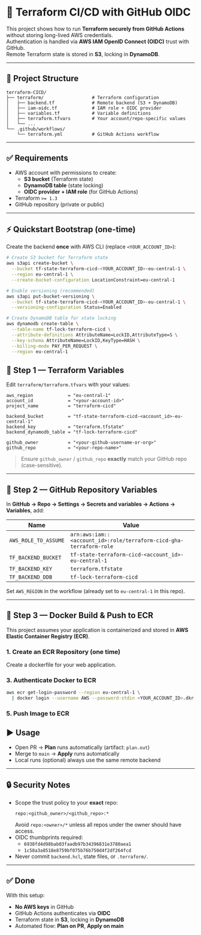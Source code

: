 
# 🚀 Terraform CI/CD with GitHub OIDC

This project shows how to run **Terraform securely from GitHub Actions** without storing long-lived AWS credentials.  
Authentication is handled via **AWS IAM OpenID Connect (OIDC)** trust with GitHub.  
Remote Terraform state is stored in **S3**, locking in **DynamoDB**.

---

## 📂 Project Structure

```
terraform-CICD/
├── terraform/                  # Terraform configuration
│   ├── backend.tf              # Remote backend (S3 + DynamoDB)
│   ├── iam-oidc.tf             # IAM role + OIDC provider
│   ├── variables.tf            # Variable definitions
│   ├── terraform.tfvars        # Your account/repo-specific values
│   └── ...
└── .github/workflows/
    └── terraform.yml           # GitHub Actions workflow
```

---

## ✅ Requirements

- AWS account with permissions to create:
  - **S3 bucket** (Terraform state)
  - **DynamoDB table** (state locking)
  - **OIDC provider + IAM role** (for GitHub Actions)
- Terraform `>= 1.3`
- GitHub repository (private or public)

---

## ⚡ Quickstart Bootstrap (one-time)

Create the backend **once** with AWS CLI (replace `<YOUR_ACCOUNT_ID>`):

```bash
# Create S3 bucket for Terraform state
aws s3api create-bucket \
  --bucket tf-state-terraform-cicd-<YOUR_ACCOUNT_ID>-eu-central-1 \
  --region eu-central-1 \
  --create-bucket-configuration LocationConstraint=eu-central-1

# Enable versioning (recommended)
aws s3api put-bucket-versioning \
  --bucket tf-state-terraform-cicd-<YOUR_ACCOUNT_ID>-eu-central-1 \
  --versioning-configuration Status=Enabled

# Create DynamoDB table for state locking
aws dynamodb create-table \
  --table-name tf-lock-terraform-cicd \
  --attribute-definitions AttributeName=LockID,AttributeType=S \
  --key-schema AttributeName=LockID,KeyType=HASH \
  --billing-mode PAY_PER_REQUEST \
  --region eu-central-1
```

## 🔹 Step 1 — Terraform Variables

Edit `terraform/terraform.tfvars` with your values:

```hcl
aws_region             = "eu-central-1"
account_id             = "<your-account-id>"
project_name           = "terraform-cicd"

backend_bucket         = "tf-state-terraform-cicd-<account_id>-eu-central-1"
backend_key            = "terraform.tfstate"
backend_dynamodb_table = "tf-lock-terraform-cicd"

github_owner           = "<your-github-username-or-org>"
github_repo            = "<your-repo-name>"
```

> Ensure `github_owner` / `github_repo` **exactly** match your GitHub repo (case-sensitive).

---

## 🔹 Step 2 — GitHub Repository Variables

In **GitHub → Repo → Settings → Secrets and variables → Actions → Variables**, add:

| Name               | Value                                                                 |
|--------------------|-----------------------------------------------------------------------|
| `AWS_ROLE_TO_ASSUME` | `arn:aws:iam::<account_id>:role/terraform-cicd-gha-terraform-role` |
| `TF_BACKEND_BUCKET`  | `tf-state-terraform-cicd-<account_id>-eu-central-1`                |
| `TF_BACKEND_KEY`     | `terraform.tfstate`                                                |
| `TF_BACKEND_DDB`     | `tf-lock-terraform-cicd`                                           |

Set `AWS_REGION` in the workflow (already set to `eu-central-1` in this repo).

---
## 🐳 Step 3 — Docker Build & Push to ECR

This project assumes your application is containerized and stored in **AWS Elastic Container Registry (ECR)**.

### 1. Create an ECR Repository (one time)

Create a dockerfile for your web application.

### 3. Authenticate Docker to ECR

```bash
aws ecr get-login-password --region eu-central-1 \
  | docker login --username AWS --password-stdin <YOUR_ACCOUNT_ID>.dkr.ecr.eu-central-1.amazonaws.com
```

### 5. Push Image to ECR

## ▶️ Usage

- Open PR → **Plan** runs automatically (artifact: `plan.out`)
- Merge to `main` → **Apply** runs automatically
- Local runs (optional) always use the same remote backend

---

## 🔒 Security Notes

- Scope the trust policy to your **exact** repo:
  ```
  repo:<github_owner>/<github_repo>:*
  ```
  Avoid `repo:<owner>/*` unless all repos under the owner should have access.
- OIDC thumbprints required:
  - `6938fd4d98bab03faadb97b34396831e3780aea1`
  - `1c58a3a8518e8759bf075b76b750d4f2df264fcd`
- Never commit `backend.hcl`, state files, or `.terraform/`.

---

## ✅ Done

With this setup:
- **No AWS keys** in GitHub
- GitHub Actions authenticates via **OIDC**
- Terraform state in **S3**, locking in **DynamoDB**
- Automated flow: **Plan on PR**, **Apply on main**







